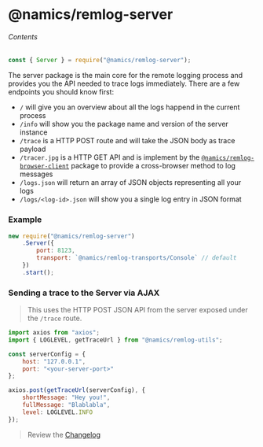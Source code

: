 # @namics/remlog-server

###### Contents

```js
const { Server } = require("@namics/remlog-server");
```

The server package is the main core for the remote logging process and provides you the API needed to trace logs immediately.
There are a few endpoints you should know first:

* `/` will give you an overview about all the logs happend in the current process
* `/info` will show you the package name and version of the server instance
* `/trace` is a HTTP POST route and will take the JSON body as trace payload
* `/tracer.jpg` is a HTTP GET API and is implement by the [`@namics/remlog-browser-client`](/packages/browser-client) package to provide a cross-browser method to log messages
* `/logs.json` will return an array of JSON objects representing all your logs
* `/logs/<log-id>.json` will show you a single log entry in JSON format

### Example

```js
new require("@namics/remlog-server")
    .Server({
        port: 8123,
        transport: `@namics/remlog-transports/Console` // default
    })
    .start();
```

### Sending a trace to the Server via AJAX

> This uses the HTTP POST JSON API from the server exposed under the `/trace` route.

```js
import axios from "axios";
import { LOGLEVEL, getTraceUrl } from "@namics/remlog-utils";

const serverConfig = {
    host: "127.0.0.1",
    port: "<your-server-port>"
};

axios.post(getTraceUrl(serverConfig), {
    shortMessage: "Hey you!",
    fullMessage: "Blablabla",
    level: LOGLEVEL.INFO
});
```

> Review the [Changelog](/packages/server/CHANGELOG.md)
